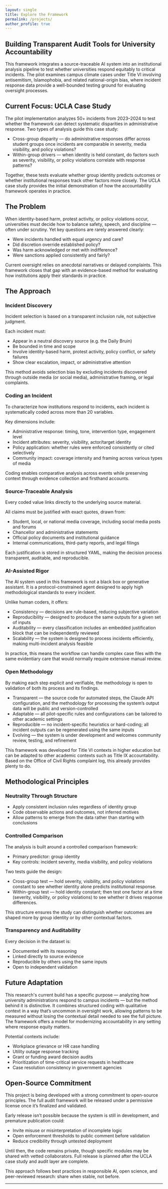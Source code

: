 ```yaml
---
layout: single
title: Explore the Framework
permalink: /projects/
author_profile: true
---
```


## Building Transparent Audit Tools for University Accountability

This framework integrates a source-traceable AI system into an institutional analysis pipeline to test whether universities respond equitably to critical incidents. The pilot examines campus climate cases under Title VI involving antisemitism, Islamophobia, and related national-origin bias, where incident response data provide a well-bounded testing ground for evaluating oversight processes.

## Current Focus: UCLA Case Study

The pilot implementation analyzes 50+ incidents from 2023–2024 to test whether the framework can detect systematic disparities in administrative response. Two types of analysis guide this case study:

- Cross-group disparity — do administrative responses differ across student groups once incidents are comparable in severity, media visibility, and policy violations?  
- Within-group drivers — when identity is held constant, do factors such as severity, visibility, or policy violations correlate with response patterns?  

Together, these tests evaluate whether group identity predicts outcomes or whether institutional responses track other factors more closely. The UCLA case study provides the initial demonstration of how the accountability framework operates in practice.

## The Problem

When identity-based harm, protest activity, or policy violations occur, universities must decide how to balance safety, speech, and discipline — often under scrutiny. Yet key questions are rarely answered clearly:

- Were incidents handled with equal urgency and care?
- Did discretion override established policy?
- Was harm acknowledged or met with indifference?  
- Were sanctions applied consistently and fairly?

Current oversight relies on anecdotal narratives or delayed complaints. This framework closes that gap with an evidence-based method for evaluating how institutions apply their standards in practice.

## The Approach

### Incident Discovery

Incident selection is based on a transparent inclusion rule, not subjective judgment.

Each incident must:

- Appear in a neutral discovery source (e.g. the Daily Bruin)
- Be bounded in time and scope
- Involve identity-based harm, protest activity, policy conflict, or safety failures
- Show clear escalation, impact, or administrative attention

This method avoids selection bias by excluding incidents discovered through outside media (or social media), administrative framing, or legal complaints.

### Coding an Incident

To characterize how institutions respond to incidents, each incident is systematically coded across more than 20 variables.

Key dimensions include:

- Administrative response: timing, tone, intervention type, engagement level
- Incident attributes: severity, visibility, actor/target identity
- Policy application: whether rules were enforced consistently or cited selectively
- Community impact: coverage intensity and framing across various types of media

Coding enables comparative analysis across events while preserving context through evidence collection and firsthand accounts.

### Source-Traceable Analysis

Every coded value links directly to the underlying source material.

All claims must be justified with exact quotes, drawn from:

- Student, local, or national media coverage, including social media posts and forums  
- Chancellor and administrative statements  
- Official policy documents and institutional guidance  
- Internal communications, third-party reports, and legal filings

Each justification is stored in structured YAML, making the decision process transparent, auditable, and reproducible.

### AI-Assisted Rigor

The AI system used in this framework is not a black box or generative assistant. It is a protocol-constrained agent designed to apply high methodological standards to every incident.

Unlike human coders, it offers:

- Consistency — decisions are rule-based, reducing subjective variation
- Reproducibility — designed to produce the same outputs for a given set of inputs
- Auditability — every classification includes an embedded justification block that can be independently reviewed
- Scalability — the system is designed to process incidents efficiently, making multi-incident analysis feasible 

In practice, this means the workflow can handle complex case files with the same evidentiary care that would normally require extensive manual review.

### Open Methodology

By making each step explicit and verifiable, the methodology is open to validation of both its process and its findings.

- Transparent — the source code for automated steps, the Claude API configuration, and the methodology for processing the system’s output data will be public and version-controlled
- Adaptable — all pilot-specific rules and configurations can be tailored to other academic settings
- Reproducible — no incident-specific heuristics or hard-coding; all incident outputs can be regenerated using the same inputs
- Evolving — the system is under development and welcomes community review, testing, and refinement

This framework was developed for Title VI contexts in higher education but can be adapted to other academic contexts such as Title IX accountability. Based on the Office of Civil Rights complaint log, this already provides plenty to do.

## Methodological Principles

### Neutrality Through Structure

- Apply consistent inclusion rules regardless of identity group
- Code observable actions and outcomes, not inferred motives
- Allow patterns to emerge from the data rather than starting with conclusions

### Controlled Comparison

The analysis is built around a controlled comparison framework:

- Primary predictor: group identity  
- Key controls: incident severity, media visibility, and policy violations  

Two tests guide the design:  

- Cross-group test — hold severity, visibility, and policy violations constant to see whether identity alone predicts institutional response.  
- Within-group test — hold identity constant; then test one factor at a time (severity, visibility, or policy violations) to see whether it drives response differences.  

This structure ensures the study can distinguish whether outcomes are shaped more by group identity or by other contextual factors.

### Transparency and Auditability

Every decision in the dataset is:

- Documented with its reasoning
- Linked directly to source evidence
- Reproducible by others using the same inputs
- Open to independent validation

## Future Adaptation

This research's current build has a specific purpose — analyzing how university administrations respond to campus incidents — but the method behind it is distinctive. It combines structured coding with qualitative context in a way that’s uncommon in oversight work, allowing patterns to be measured without losing the contextual detail needed to see the full picture. The framework offers a model for modernizing accountability in any setting where response equity matters. 

Potential contexts include:

- Workplace grievance or HR case handling
- Utility outage response tracking
- Grant or funding award decision audits
- Prioritization of time-critical service requests in healthcare 
- Case resolution consistency in government agencies

## Open-Source Commitment

This project is being developed with a strong commitment to open-source principles. The full audit framework will be released under a permissive license once it’s finalized and validated.

Early release isn’t possible because the system is still in development, and premature publication could:

- Invite misuse or misinterpretation of incomplete logic
- Open enforcement thresholds to public comment before validation
- Reduce credibility through untested deployment

Until then, the code remains private, though specific modules may be shared with vetted collaborators. Full release is planned after the UCLA case study and audit layer are complete.

This approach follows best practices in responsible AI, open science, and peer-reviewed research: share when stable, not before.

---


<!-- 


## [HERO SECTION - usually styled differently]

### Explore the Framework

A deeper technical dive

[Cards/buttons that link OUT to sub-pages]

[View Sample] → links to /research/sample-analysis

[Read Docs] → links to /research/methodology  

[Get Code] → links to GitHub


---

- [Documentation](/projects/documentation/)

- [Project Proposal](/projects/project_proposal)

This is a comment and won't be displayed 

- [Codebook](/projects/codebook/)

- [Incident Coding Protocols](/projects/incident_coding_protocol/)

- [Codebook with Incident Coding Protocols](/projects/codebook_with_coding_protocol/)

- [Codebook with Incident Coding Protocols V2](/projects/codebook_w_coding_proto_v2/)

- [Incident Response Index](/projects/incident_index/)



<footer class="site-footer">
  <p><strong>This is a test footer override.</strong></p>
</footer>

-->




